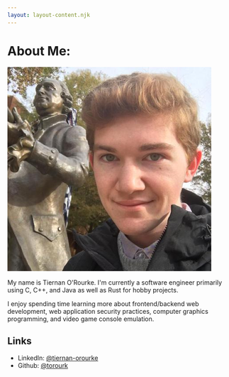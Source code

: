 ```yaml
---
layout: layout-content.njk
---
```


# About Me:

<img src="/img/about/me.jpg" class="float-right" />

My name is Tiernan O'Rourke.
I'm currently a software engineer primarily using C, C++, and Java as well as Rust for hobby projects.

I enjoy spending time learning more about frontend/backend web development, web application security practices, computer graphics programming, and video game console emulation.

## Links

* LinkedIn: [@tiernan-orourke](https://linkedin.com/in/tiernan-orourke)
* Github: [@torourk](https://github.com/torourk)
